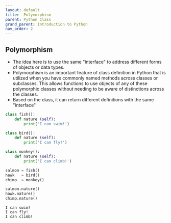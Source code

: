```yaml
---
layout: default
title:  Polymorphism
parent: Python Class
grand_parent: Introduction to Python
nav_order: 2
---
```


## Polymorphism

+ The idea here is to use the same "interface" to address different forms of objects or data types.
+ Polymorphism is an important feature of class definition in Python that is utilized when you have commonly named methods across classes or subclasses. This allows functions to use objects of any of these polymorphic classes without needing to be aware of distinctions across the classes.
+ Based on the class, it can return different definitions with the same "interface"



```python
class fish():
    def nature (self):
        print('I can swim!')

class bird():
    def nature (self):
        print('I can fly!')

class monkey():
    def nature (self):
        print('I can climb!')

```


```python
salmon = fish()
hawk   = bird()
chimp  = monkey()

salmon.nature()
hawk.nature()
chimp.nature()
```

    I can swim!
    I can fly!
    I can climb!
